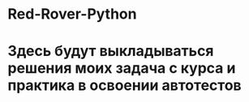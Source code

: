 # Red-Rover-Python
# Здесь будут выкладываться решения моих задача с курса и практика в освоении автотестов
